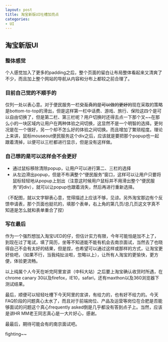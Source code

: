 ```yaml
---
layout: post
title: 淘宝新版UI吐槽加亮点
categories:
- UI
---
```


淘宝新版UI
-------------------------

### 整体感觉
个人感觉加入了更多的padding之后，整个页面的留白让布局整体看起来又清爽了不少，而且加上整个网站的导航从内容和分布上都较之前合理了。

### 目前自己觉的不顺手的
仅列一处以表心意。对于便民服务一栏~~交互真的是可以做的更好的~~现在采取的策略是bottom-to-top的滑出，但是这样第一栏中话费、游戏、旅行、保险这四个是可以自由切换了，但是第二栏、第三栏呢？用户切换时还得去点一下那个叉~~在那么小的一块区域内让用户在两种体验之间切换，这显然不是一个明智的选择。更何况是在一个很好，另一个却不怎么好的体验之间切换。而且增加了繁琐程度。理论上来讲，鼠标mouseout便民服务这个div之后，应该就是要把那个popup也一起跟着清掉，以便可以三栏都进行显示，但是没有这样做。

### 自己想的是可以这样会不会更好
- 通过鼠标移除清除popup，让用户可以进行第二、三栏的选择
- 从左边滑出popup，但是不布满整个“便民服务”窗口，这样可以让用户只要将鼠标轻轻地从popup上划出（注意这时候用户鼠标并不用滑出整个“便民服务”的div），就可以让popup也跟着消失，然后再进行重新选择。

（不配图，就以文字聊表心意，觉得描述上应该不够，见谅。另外淘宝那边有个反馈申请表，那个页面也挺坑的，填那个表单，右上角的第几页/总几页这文字真不知道是怎么就和表单重合了捏）

### 写在最后
作为一个强烈想加入淘宝UED的仔，但估计实力有限，今年可能怕是加不上了，到现在过了笔试，填了简历，坐等不知道能不能有机会去南京面试，当然去了也晓得自己不会有太好的结果，但是捏，也希望可以通过这样或那样的方式，让淘宝更好些吧，（如果不行，当我纯扯淡啦，忽略以上），让所有人淘宝的更愉快，更方便，体验更流畅。

以上纯属个人今天在听完阿里宣讲（中科大站）之后要上淘宝确认收货时所遇，在chrome canary 30以及firefox，IE10，safari，还有maxthon以及360浏览器下测试结果。

最后，顺便可以轻轻吐槽下今天阿里的宣讲，有给力的，也有好不给力的。今天FAQ阶段的问题真心太水了，而且对于前端岗位、产品及运营等岗位在合肥是否能够面试的问题这个真心frequently asked倒是几乎都没有答到点子上。当然，应该是讲HR MM老王同志真心是一大片好心，感谢。

最最后，期待可能会有的南京面试吧。

fighting~~

